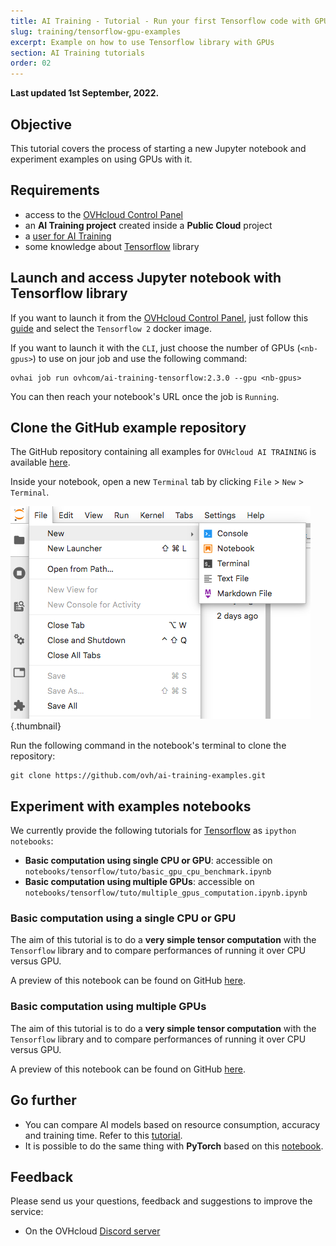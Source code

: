 ```yaml
---
title: AI Training - Tutorial - Run your first Tensorflow code with GPUs
slug: training/tensorflow-gpu-examples
excerpt: Example on how to use Tensorflow library with GPUs
section: AI Training tutorials
order: 02
---
```


**Last updated 1st September, 2022.**

## Objective

This tutorial covers the process of starting a new Jupyter notebook and experiment examples on using GPUs with it.

## Requirements

-   access to the [OVHcloud Control Panel](https://ca.ovh.com/auth/?action=gotomanager&from=https://www.ovh.com/ca/en/&ovhSubsidiary=ca)
-   an **AI Training project** created inside a **Public Cloud** project
-   a [user for AI Training](https://docs.ovh.com/ca/en/publiccloud/ai/users)
-   some knowledge about [Tensorflow](https://www.tensorflow.org/) library

## Launch and access Jupyter notebook with Tensorflow library

If you want to launch it from the [OVHcloud Control Panel](https://ca.ovh.com/auth/?action=gotomanager&from=https://www.ovh.com/ca/en/&ovhSubsidiary=ca), just follow this [guide](https://docs.ovh.com/ca/en/publiccloud/ai/training/start-use-notebooks) and select the `Tensorflow 2` docker image.

If you want to launch it with the `CLI`, just choose the number of GPUs (`<nb-gpus>`) to use on jour job and use the following command:

``` {.bash}
ovhai job run ovhcom/ai-training-tensorflow:2.3.0 --gpu <nb-gpus>
```

You can then reach your notebook's URL once the job is `Running`.

## Clone the GitHub example repository

The GitHub repository containing all examples for `OVHcloud AI TRAINING` is available [here](https://github.com/ovh/ai-training-examples).

Inside your notebook, open a new `Terminal` tab by clicking `File` > `New` > `Terminal`.

![image](images/new-terminal.png){.thumbnail}

Run the following command in the notebook's terminal to clone the repository:

``` {.bash}
git clone https://github.com/ovh/ai-training-examples.git
```

## Experiment with examples notebooks

We currently provide the following tutorials for [Tensorflow](https://www.tensorflow.org/) as `ipython notebooks`:

-   **Basic computation using single CPU or GPU**: accessible on `notebooks/tensorflow/tuto/basic_gpu_cpu_benchmark.ipynb`
-   **Basic computation using multiple GPUs**: accessible on `notebooks/tensorflow/tuto/multiple_gpus_computation.ipynb.ipynb`

### Basic computation using a single CPU or GPU

The aim of this tutorial is to do a **very simple tensor computation** with the `Tensorflow` library and to compare performances of running it over CPU versus GPU.

A preview of this notebook can be found on GitHub [here](https://github.com/ovh/ai-training-examples/blob/main/notebooks/getting-started/tensorflow/basic_gpu_cpu_benchmark.ipynb).

### Basic computation using multiple GPUs

The aim of this tutorial is to do a **very simple tensor computation** with the `Tensorflow` library and to compare performances of running it over CPU versus GPU.

A preview of this notebook can be found on GitHub [here](https://github.com/ovh/ai-training-examples/blob/main/notebooks/getting-started/tensorflow/multiple_gpus_computation.ipynb).

## Go further

- You can compare AI models based on resource consumption, accuracy and training time. Refer to this [tutorial](https://docs.ovh.com/ca/en/publiccloud/ai/training/tuto-models-comparaison-weights-and-biases/).
- It is possible to do the same thing with **PyTorch** based on this [notebook](https://github.com/ovh/ai-training-examples/blob/main/notebooks/getting-started/pytorch/multi_gpu_benchmark.ipynb).

## Feedback 

Please send us your questions, feedback and suggestions to improve the service:

- On the OVHcloud [Discord server](https://discord.com/invite/vXVurFfwe9)
